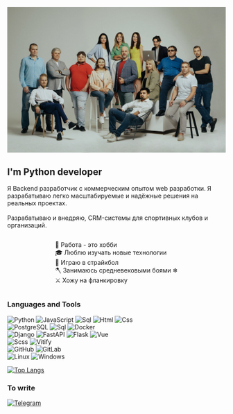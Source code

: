 [![Header](https://github.com/veellimir/veellimir/blob/main/assets/photo_2023-09-05_18-26-56.jpg)]()

## I'm Python developer
Я Backend разработчик с коммерческим опытом web разработки. Я разрабатываю легко масштабируемые и надёжные решения на реальных проектах.
<br><br>
Разрабатываю и внедряю, CRM-системы для спортивных клубов и организаций.


<div style="display: flex; justify-content: center">
<p align="left">
&#128084; Работа - это хобби <br>
&#127891; Люблю изучать новые технологии <br>
&#128299; Играю в страйкбол <br>
🪓 Занимаюсь средневековыми боями &#10052 <br>
⚔️ Хожу на фланкировку
</p>
</div>
    

### Languages and Tools
![Python](https://img.shields.io/badge/-Python-2f4f4f?style=for-the-badge&logo=python)
![JavaScript](https://img.shields.io/badge/-javascript-c0c0c0?style=for-the-badge&logo=javascript)
![Sql](https://img.shields.io/badge/-sql-000000?style=for-the-badge&logo=postgresql)
![Html](https://img.shields.io/badge/-html-008b8b?style=for-the-badge&logo=html5)
![Css](https://img.shields.io/badge/-css-57719b?style=for-the-badge&logo=c) <br>
![PostgreSQL](https://img.shields.io/badge/-PostgreSQL-000000?style=for-the-badge&logo=postgresql)
![Sql](https://img.shields.io/badge/-sqlite-000000?style=for-the-badge&logo=sqlite) 
![Docker](https://img.shields.io/badge/-docker-042b7d?style=for-the-badge&logo=docker)<br>
![Django](https://img.shields.io/badge/-django-048280?style=for-the-badge&logo=django)
![FastAPI](https://img.shields.io/badge/-fastapi-e4ecfc?style=for-the-badge&logo=fastapi)
![Flask](https://img.shields.io/badge/-flask-046f87?style=for-the-badge&logo=flask) 
![Vue](https://img.shields.io/badge/-vue-085e17?style=for-the-badge&logo=v)
<br>
![Scss](https://img.shields.io/badge/-scss-8e0a17?style=for-the-badge&logo=sass)
![Vitify](https://img.shields.io/badge/-vitify-2c553c?style=for-the-badge&logo=v) <br>
![GitHub](https://img.shields.io/badge/-github-1c0c13?style=for-the-badge&logo=github)
![GitLab](https://img.shields.io/badge/-gitlab-1c0c13?style=for-the-badge&logo=gitlab) <br>
![Linux](https://img.shields.io/badge/-linux(ubuntu)-5b1a7e?style=for-the-badge&logo=linux) 
![Windows](https://img.shields.io/badge/-Windows-04457d?style=for-the-badge&logo=windows) <br>


[![Top Langs](https://github-readme-stats.vercel.app/api/top-langs/?username=veellimir&layout=donut)](https://github.com/veellimir/github-readme-stats)


### To write
[![Telegram](https://img.shields.io/badge/-telegram-04597c?style=for-the-badge&logo=telegram)](https://t.me/Pa_0tel)

